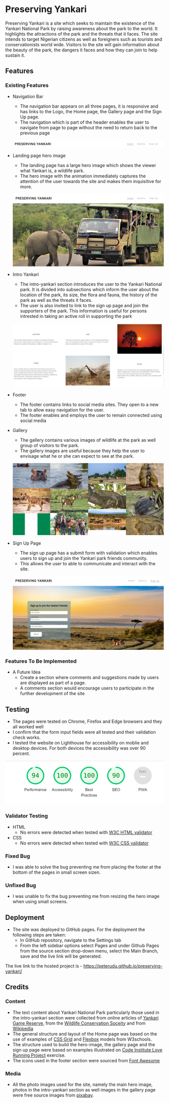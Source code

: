 # Preserving Yankari

Preserving Yankari is a site which seeks to maintain the existence of the Yankari National Park by raising awareness about the park to the world. It highlights the attractions of the park and the threats that it faces. The site intends to target Nigerian citizens as well as foreigners such as tourists and conservationists world wide. Visitors to the site will gain information about the beauty of the park, the dangers it faces and how they can join to help sustain it.

## Features
### Existing Features
- Navigation Bar
    - The navigation bar appears on all three pages, it is responsive and has links to the Logo, the Home page, the Gallery page and the Sign Up page.
    - The navigation which is part of the header enables the user to navigate from page to page without the need to return back to the previous page

    ![navigation bar](assets/images/screenshots/navigationbar.png)
- Landing page hero image
    - The landing page has a large hero image which shows the viewer what Yankari is, a wildlife park. 
    - The hero image with the animation immediately captures the attention of the user towards the site and makes them inquisitive for more.    

    ![landing page image](assets/images/screenshots/landing_page.png)
- Intro Yankari
    - The intro-yankari section introduces the user to the Yankari National park. It is divided into subsections which inform the user about the location of the park, its size, the flora and fauna, the history of the park as well as the threats it faces.
    - The user is also invited to link to the sign up page and join the supporters of the park. This information is useful for persons intrested in taking an active roll in supporting the park

    ![intro section](assets/images/screenshots/intro_section.png)
- Footer
    - The footer contains links to social media sites. They open to a new tab to allow easy navigation for the user.
    - The footer enables and employs the user to remain connected using social media
- Gallery
    - The gallery contains various images of wildlife at the park as well group of visitors to the park.
    - The gallery images are useful because they help the user to envisage what he or she can expect to see at the park.

    ![gallery images](assets/images/screenshots/gallery.png)
- Sign Up Page
    - The sign up page has a submit form with validation which enables users to sign up and join the Yankari park friends community. 
    - This allows the user to able to communicate and interact with the site.

   ![sign up page](assets/images/screenshots/signup.png) 
### Features To Be Implemented
 - A Future Idea
    - Create a section where comments and suggestions made by users are displayed as part of a page.
    - A comments section would encourage users to participate in the further development of the site
## Testing
- The pages were tested on Chrome, Firefox and Edge browsers and they all worked well
- I confirm that the form input fields were all tested and their validation check works.
- I tested the website on Lighthouse for accessibility on moblie and desktop devices. For both devices the accessibility was over 90 percent.

![lighthouse accessibility](/assets/images/screenshots/lighthouse.png)

### Validator Testing
- HTML
    - No errors were detected when tested with [W3C HTML validator](https://validator.w3.org/)
- CSS 
    - No errors were detected when tested with [W3C CSS validator](https://jigsaw.w3.org/css-validator/)
### Fixed Bug
- I was able to solve the bug preventing me from placing the footer at the bottom of the pages in small screen sizen.
### Unfixed Bug
- I was unable to fix the bug preventing me from resizing the hero image when using small screens. 
## Deployment
- The site was deployed to GitHub pages. For the deployment the following steps are taken:
    - In GitHub repository, navigate to the Settings tab
    - From the left sidebar options select Pages and under Github Pages from the source section drop-down menu, select the Main Branch, save and the live link will be generated.

The live link to the hosted project is - https://peterudu.github.io/preserving-yankari/ 

## Credits
### Content
- The text content about Yankari National Park particularly those used in the intro-yankari section were collected from online articles of [Yankari Game Reserve](https://yankarigamereserve.com.ng/about/), from the [Wildlife Conservation Soceity](https://nigeria.wcs.org/wild-places/yankari-game-reserve.aspx) and from [Wikipedia]()
- The general structure and layout of the Home page was based on the use of examples of [CSS Grid](https://www.w3schools.com/css/css_grid.asp) and [Flexbox](https://www.w3schools.com/css/css3_flexbox.asp) models from W3schools.
- The structure used to build the hero-image, the gallery page and the sign up page were based on examples illustrated on [Code Institute Love Running Project](https://code-institute-org.github.io/love-running-2.0/index.html) exercise. 
- The icons used in the footer section were sourced from [Font Awesome](https://fontawesome.com/) 
### Media
- All the photo images used for the site, namely the main hero image, photos in the intro-yankari section as well images in the gallery page were free source images from [pixabay](https://pixabay.com/).

